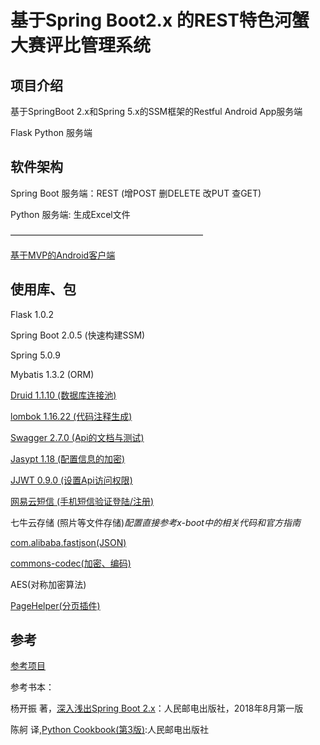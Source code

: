 #  基于Spring Boot2.x 的REST特色河蟹大赛评比管理系统

## 项目介绍
基于SpringBoot 2.x和Spring 5.x的SSM框架的Restful Android App服务端

Flask Python 服务端

## 软件架构

Spring Boot 服务端：REST (增POST 删DELETE 改PUT 查GET)

Python 服务端: 生成Excel文件

——————————————————————

[基于MVP的Android客户端](https://gitee.com/spencercjh/CrabScore2)

## 使用库、包

Flask 1.0.2

Spring Boot 2.0.5 (快速构建SSM)

Spring 5.0.9 

Mybatis 1.3.2 (ORM)

[Druid 1.1.10 (数据库连接池)](https://blog.csdn.net/saytime/article/details/78963121)

[lombok 1.16.22 (代码注释生成)](https://blog.csdn.net/motui/article/details/79012846)

[Swagger 2.7.0 (Api的文档与测试)](https://blog.csdn.net/sanyaoxu_2/article/details/80555328)

[Jasypt 1.18 (配置信息的加密)](https://my.oschina.net/ChinaHaoYuFei/blog/1606360)

[JJWT 0.9.0 (设置Api访问权限)](https://blog.csdn.net/qq_37636695/article/details/79265711)

[网易云短信 (手机短信验证登陆/注册)](https://dev.yunxin.163.com/docs/product/%E7%9F%AD%E4%BF%A1/%E7%9F%AD%E4%BF%A1%E6%8E%A5%E5%85%A5%E7%A4%BA%E4%BE%8B)

七牛云存储 (照片等文件存储)_配置直接参考x-boot中的相关代码和官方指南_

[com.alibaba.fastjson(JSON)](https://www.cnblogs.com/cdf-opensource-007/p/7106018.html)

[commons-codec(加密、编码)](https://blog.csdn.net/yaomingyang/article/details/80653593)

AES(对称加密算法)

[PageHelper(分页插件)](https://blog.csdn.net/qq_36952874/article/details/80986945)

## 参考 
[参考项目](https://gitee.com/Exrick/x-boot)

参考书本：

杨开振 著，[深入浅出Spring Boot 2.x](https://item.jd.com/12403128.html)：人民邮电出版社，2018年8月第一版 

陈舸 译,[Python Cookbook(第3版)](https://item.jd.com/11681561.html):人民邮电出版社
